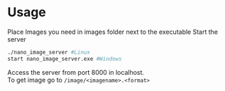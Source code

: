# Usage

Place Images you need in images folder next to the executable
Start the server

```bash
./nano_image_server #Linux
start nano_image_server.exe #Windows
```

Access the server from port 8000 in localhost. <br>
To get image go to `/image/<imagename>.<format>`
